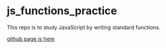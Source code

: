 # js_functions_practice
This repo is to study JavaScript by writing standard functions.

[github page is here](https://cdra0624.github.io/js_functions_practice/)
